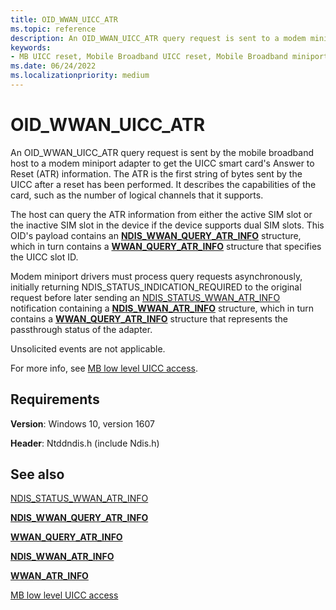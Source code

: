 ```yaml
---
title: OID_WWAN_UICC_ATR
ms.topic: reference
description: An OID_WWAN_UICC_ATR query request is sent to a modem miniport adapter to get the UICC smart card's Answer to Reset (ATR) information.
keywords:
- MB UICC reset, Mobile Broadband UICC reset, Mobile Broadband miniport driver UICC reset
ms.date: 06/24/2022
ms.localizationpriority: medium
---
```


# OID_WWAN_UICC_ATR

An OID_WWAN_UICC_ATR query request is sent by the mobile broadband host to a modem miniport adapter to get the UICC smart card's Answer to Reset (ATR) information. The ATR is the first string of bytes sent by the UICC after a reset has been performed. It describes the capabilities of the card, such as the number of logical channels that it supports.

The host can query the ATR information from either the active SIM slot or the inactive SIM slot in the device if the device supports dual SIM slots. This OID's payload contains an [**NDIS_WWAN_QUERY_ATR_INFO**](/windows-hardware/drivers/ddi/ndiswwan/ns-ndiswwan-ndis_wwan_query_atr_info) structure, which in turn contains a [**WWAN_QUERY_ATR_INFO**](/windows-hardware/drivers/ddi/wwan/ns-wwan-wwan_query_atr_info) structure that specifies the UICC slot ID.

Modem miniport drivers must process query requests asynchronously, initially returning NDIS_STATUS_INDICATION_REQUIRED to the original request before later sending an [NDIS_STATUS_WWAN_ATR_INFO](ndis-status-wwan-atr-info.md) notification containing a [**NDIS_WWAN_ATR_INFO**](/windows-hardware/drivers/ddi/ndiswwan/ns-ndiswwan-ndis_wwan_atr_info) structure, which in turn contains a [**WWAN_QUERY_ATR_INFO**](/windows-hardware/drivers/ddi/wwan/ns-wwan-wwan_atr_info) structure that represents the passthrough status of the adapter.

Unsolicited events are not applicable.

For more info, see [MB low level UICC access](mb-low-level-uicc-access.md).

## Requirements

**Version**: Windows 10, version 1607

**Header**: Ntddndis.h (include Ndis.h)

## See also

[NDIS_STATUS_WWAN_ATR_INFO](ndis-status-wwan-atr-info.md)

[**NDIS_WWAN_QUERY_ATR_INFO**](/windows-hardware/drivers/ddi/ndiswwan/ns-ndiswwan-ndis_wwan_query_atr_info)

[**WWAN_QUERY_ATR_INFO**](/windows-hardware/drivers/ddi/wwan/ns-wwan-wwan_query_atr_info)

[**NDIS_WWAN_ATR_INFO**](/windows-hardware/drivers/ddi/ndiswwan/ns-ndiswwan-ndis_wwan_atr_info)

[**WWAN_ATR_INFO**](/windows-hardware/drivers/ddi/wwan/ns-wwan-wwan_atr_info)

[MB low level UICC access](mb-low-level-uicc-access.md)
